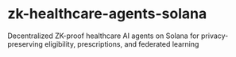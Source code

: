 # zk-healthcare-agents-solana
Decentralized ZK-proof healthcare AI agents on Solana for privacy-preserving eligibility, prescriptions, and federated learning

